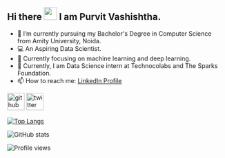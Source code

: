 
## Hi there <img src="https://raw.githubusercontent.com/iampavangandhi/iampavangandhi/master/gifs/Hi.gif" width="30px">  I am Purvit Vashishtha.

- 🌱 I’m currently pursuing my Bachelor's Degree in Computer Science from Amity University, Noida.
- 💻 An Aspiring Data Scientist.
- 🎯 Currently focusing on machine learning and deep learning.
- 💬 Currently, I am Data Science intern at Technocolabs and The Sparks Foundation.
- 📫 How to reach me: [LinkedIn Profile](https://www.linkedin.com/in/purvit-vashishtha-914a80184/)


[<img src='https://cdn.jsdelivr.net/npm/simple-icons@3.0.1/icons/github.svg' alt='github' height='40'>](https://github.com/purvitsharma)  [<img src='https://cdn.jsdelivr.net/npm/simple-icons@3.0.1/icons/twitter.svg' alt='twitter' height='40'>](https://twitter.com/purvitsharma)  

[![Top Langs](https://github-readme-stats.vercel.app/api/top-langs/?username=purvitsharma)](https://github.com/anuraghazra/github-readme-stats)

![GitHub stats](https://github-readme-stats.vercel.app/api?username=purvitsharmar&show_icons=true)  

![Profile views](https://gpvc.arturio.dev/purvitsharma) 
